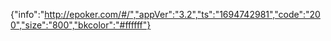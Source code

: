 {"info":"http://epoker.com/#/","appVer":"3.2","ts":"1694742981","code":"200","size":"800","bkcolor":"#ffffff"}
